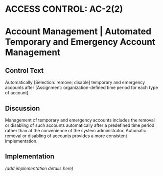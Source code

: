 # ACCESS CONTROL: AC-2(2)
# Account Management | Automated Temporary and Emergency Account Management

## Control Text

Automatically [Selection: remove; disable] temporary and emergency accounts after [Assignment: organization-defined time period for each type of account].

## Discussion

Management of temporary and emergency accounts includes the removal or disabling of such accounts automatically after a predefined time period rather than at the convenience of the system administrator. Automatic removal or disabling of accounts provides a more consistent implementation.

## Implementation

_(add implementation details here)_